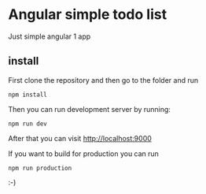 # Angular simple todo list

Just simple angular 1 app

## install

First clone the repository and then go to the folder and run

```
npm install
```

Then you can run development server by running:

```
npm run dev
```

After that you can visit <http://localhost:9000>

If you want to build for production you can run

```
npm run production
```

:-)
